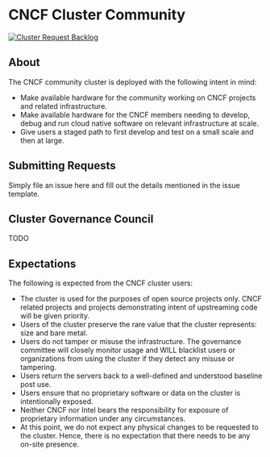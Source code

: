 # CNCF Cluster Community

[![Cluster Request Backlog](https://badge.waffle.io/cncf/cluster.svg?label=ready&title=Ready)](http://waffle.io/cncf/cluster)

## About

The CNCF community cluster is deployed with the following intent in mind:

* Make available hardware for the community working on CNCF projects and related infrastructure.
* Make available hardware for the CNCF members needing to develop, debug and run cloud native software on relevant infrastructure at scale.
* Give users a staged path to first develop and test on a small scale and then at large.

## Submitting Requests

Simply file an issue here and fill out the details mentioned in the issue template.

## Cluster Governance Council

TODO

## Expectations

The following is expected from the CNCF cluster users:

* The cluster is used for the purposes of open source projects only. CNCF related projects and projects demonstrating intent of upstreaming code will be given priority.
* Users of the cluster preserve the rare value that the cluster represents: size and bare metal.
* Users do not tamper or misuse the infrastructure. The governance committee will closely monitor usage and WILL blacklist users or organizations from using the cluster if they detect any misuse or tampering.
* Users return the servers back to a well-defined and understood baseline post use.
* Users ensure that no proprietary software or data on the cluster is intentionally exposed.
* Neither CNCF nor Intel bears the responsibility for exposure of proprietary information under any circumstances.
* At this point, we do not expect any physical changes to be requested to the cluster. Hence, there is no expectation that there needs to be any on-site presence.

